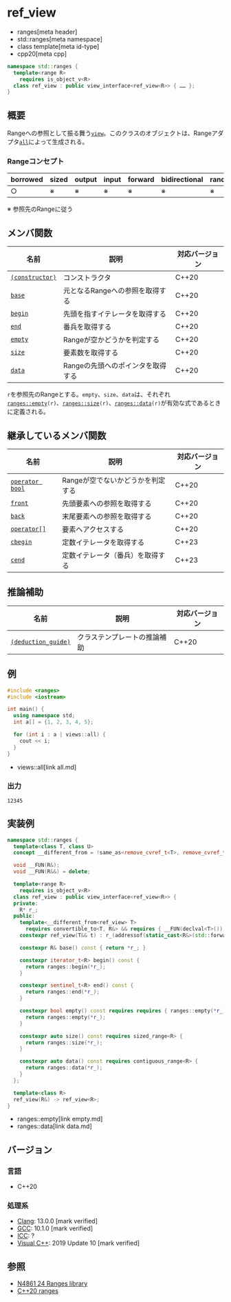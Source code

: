 # ref_view
* ranges[meta header]
* std::ranges[meta namespace]
* class template[meta id-type]
* cpp20[meta cpp]

```cpp
namespace std::ranges {
  template<range R>
    requires is_object_v<R>
  class ref_view : public view_interface<ref_view<R>> { …… };
}
```

## 概要

Rangeへの参照として振る舞う[`view`](view.md)。このクラスのオブジェクトは、Rangeアダプタ[`all`](all.md)によって生成される。

### Rangeコンセプト

| borrowed | sized | output | input | forward | bidirectional | random_access | contiguous | common | viewable | view |
|----------|-------|--------|-------|---------|---------------|---------------|------------|--------|----------|------|
| ○       | ※    | ※     | ※    | ※      | ※            | ※            | ※         | ※     | ○       | ○   |

※ 参照先のRangeに従う

## メンバ関数

| 名前                                           | 説明                              | 対応バージョン |
|------------------------------------------------|-----------------------------------|----------------|
| [`(constructor)`](ref_view/op_constructor.md)  | コンストラクタ                    | C++20          |
| [`base`](ref_view/base.md)                     | 元となるRangeへの参照を取得する   | C++20          |
| [`begin`](ref_view/begin.md)                   | 先頭を指すイテレータを取得する    | C++20          |
| [`end`](ref_view/end.md)                       | 番兵を取得する                    | C++20          |
| [`empty`](ref_view/empty.md)                   | Rangeが空かどうかを判定する       | C++20          |
| [`size`](ref_view/size.md)                     | 要素数を取得する                  | C++20          |
| [`data`](ref_view/data.md)                     | Rangeの先頭へのポインタを取得する | C++20          |

`r`を参照先のRangeとする。`empty`、`size`、`data`は、それぞれ[`ranges::empty`](empty.md)`(r)`、[`ranges::size`](size.md)`(r)`、[`ranges::data`](data.md)`(r)`が有効な式であるときに定義される。

## 継承しているメンバ関数

| 名前                                         | 説明                              | 対応バージョン |
|----------------------------------------------|-----------------------------------|----------------|
| [`operator bool`](view_interface/op_bool.md) | Rangeが空でないかどうかを判定する | C++20          |
| [`front`](view_interface/front.md)           | 先頭要素への参照を取得する        | C++20          |
| [`back`](view_interface/back.md)             | 末尾要素への参照を取得する        | C++20          |
| [`operator[]`](view_interface/op_at.md)      | 要素へアクセスする                | C++20          |
| [`cbegin`](view_interface/cbegin.md)         | 定数イテレータを取得する          | C++23          |
| [`cend`](view_interface/cend.md)             | 定数イテレータ（番兵）を取得する  | C++23          |

## 推論補助

| 名前                                                  | 説明                         | 対応バージョン |
|-------------------------------------------------------|------------------------------|----------------|
| [`(deduction_guide)`](ref_view/op_deduction_guide.md) | クラステンプレートの推論補助 | C++20          |

## 例
```cpp example
#include <ranges>
#include <iostream>

int main() {
  using namespace std;
  int a[] = {1, 2, 3, 4, 5};

  for (int i : a | views::all) {
    cout << i;
  }
}
```
* views::all[link all.md]

### 出力
```
12345
```

## 実装例
```cpp
namespace std::ranges {
  template<class T, class U>
  concept __different_from = !same_as<remove_cvref_t<T>, remove_cvref_t<U>>;

  void __FUN(R&);
  void __FUN(R&&) = delete;

  template<range R>
    requires is_object_v<R>
  class ref_view : public view_interface<ref_view<R>> {
  private:
    R* r_;
  public:
    template<__different_from<ref_view> T>
      requires convertible_to<T, R&> && requires { __FUN(declval<T>()); }
    constexpr ref_view(T&& t) : r_(addressof(static_cast<R&>(std::forward<T>(t)))) {}

    constexpr R& base() const { return *r_; }

    constexpr iterator_t<R> begin() const {
      return ranges::begin(*r_);
    }

    constexpr sentinel_t<R> end() const {
      return ranges::end(*r_);
    }

    constexpr bool empty() const requires requires { ranges::empty(*r_); } {
      return ranges::empty(*r_);
    }

    constexpr auto size() const requires sized_range<R> {
      return ranges::size(*r_);
    }

    constexpr auto data() const requires contiguous_range<R> {
      return ranges::data(*r_);
    }
  };

  template<class R>
  ref_view(R&) -> ref_view<R>;
}
```
* ranges::empty[link empty.md]
* ranges::data[link data.md]

## バージョン
### 言語
- C++20

### 処理系
- [Clang](/implementation.md#clang): 13.0.0 [mark verified]
- [GCC](/implementation.md#gcc): 10.1.0 [mark verified]
- [ICC](/implementation.md#icc): ?
- [Visual C++](/implementation.md#visual_cpp): 2019 Update 10 [mark verified]

## 参照
- [N4861 24 Ranges library](https://timsong-cpp.github.io/cppwp/n4861/ranges)
- [C++20 ranges](https://techbookfest.org/product/5134506308665344)
